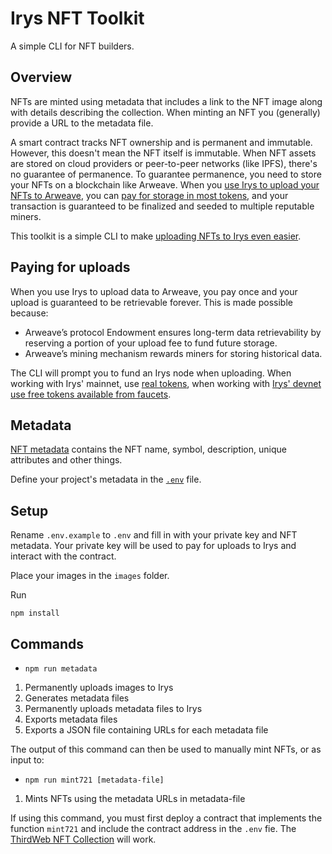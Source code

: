 # Irys NFT Toolkit

A simple CLI for NFT builders.

## Overview

NFTs are minted using metadata that includes a link to the NFT image along with details describing the collection. When minting an NFT you (generally) provide a URL to the metadata file.

A smart contract tracks NFT ownership and is permanent and immutable. However, this doesn't mean the NFT itself is immutable. When NFT assets are stored on cloud providers or peer-to-peer networks (like IPFS), there's no guarantee of permanence. To guarantee permanence, you need to store your NFTs on a blockchain like Arweave. When you [use Irys to upload your NFTs to Arweave](https://irys.xyz/use-cases/nfts), you can [pay for storage in most tokens](https://docs.irys.xyz/overview/supported-tokens), and your transaction is guaranteed to be finalized and seeded to multiple reputable miners.

This toolkit is a simple CLI to make [uploading NFTs to Irys even easier](https://docs.irys.xyz/hands-on/tutorials/uploading-nfts).

## Paying for uploads

When you use Irys to upload data to Arweave, you pay once and your upload is guaranteed to be retrievable forever. This is made possible because:

- Arweave’s protocol Endowment ensures long-term data retrievability by reserving a portion of your upload fee to fund future storage.
- Arweave’s mining mechanism rewards miners for storing historical data.

The CLI will prompt you to fund an Irys node when uploading. When working with Irys' mainnet, use [real tokens](https://docs.irys.xyz/overview/supported-tokens#mainnet-tokens), when working with [Irys' devnet use free tokens available from faucets](https://docs.irys.xyz/overview/supported-tokens#devnet-tokens).

## Metadata

[NFT metadata](https://docs.opensea.io/docs/metadata-standards) contains the NFT name, symbol, description, unique attributes and other things.

Define your project's metadata in the [`.env`](https://github.com/lukecd/irys-nft-toolkit/blob/main/.env.example) file.

## Setup

Rename `.env.example` to `.env` and fill in with your private key and NFT metadata. Your private key will be used to pay for uploads to Irys and interact with the contract.

Place your images in the `images` folder.

Run

```console
npm install
```

## Commands

- `npm run metadata`

1. Permanently uploads images to Irys
2. Generates metadata files
3. Permanently uploads metadata files to Irys
4. Exports metadata files
5. Exports a JSON file containing URLs for each metadata file

The output of this command can then be used to manually mint NFTs, or as input to:

- `npm run mint721 [metadata-file]`

1. Mints NFTs using the metadata URLs in metadata-file

If using this command, you must first deploy a contract that implements the function `mint721` and include the contract address in the `.env` fie. The [ThirdWeb NFT Collection](https://portal.thirdweb.com/contracts/explore/pre-built-contracts/nft-collection) will work.
